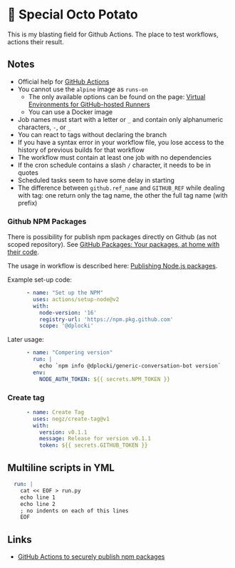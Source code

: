 # 🥔 Special Octo Potato

This is my blasting field for Github Actions. The place to test workflows, actions their result.

## Notes

* Official help for [GitHub Actions](https://help.github.com/en/actions)
* You cannot use the `alpine` image as `runs-on`
  * The only available options can be found on the page: [Virtual Environments for GitHub-hosted Runners](https://help.github.com/en/actions/reference/virtual-environments-for-github-hosted-runners)
  * You can use a Docker image
* Job names must start with a letter or `_` and contain only alphanumeric characters, `-`, or `_`
* You can react to tags without declaring the branch
* If you have a syntax error in your workflow file, you lose access to the history of previous builds for that workflow
* The workflow must contain at least one job with no dependencies
* If the cron schedule contains a slash `/` character, it needs to be in quotes
* Scheduled tasks seem to have some delay in starting
* The difference between `github.ref_name` and `GITHUB_REF` while dealing with tag: one return only the tag name, the other the full tag name (with prefix)

### Github NPM Packages

There is possibility for publish npm packages directly on Github (as not scoped repository). See [GitHub Packages: Your packages, at home with their code](https://npm.pkg.github.com).

The usage in workflow is described here: [Publishing Node.js packages](https://docs.github.com/en/actions/guides/publishing-nodejs-packages).

Example set-up code:

```yml
      - name: "Set up the NPM"
        uses: actions/setup-node@v2
        with:
          node-version: '16'
          registry-url: 'https://npm.pkg.github.com'
          scope: '@dplocki'
```

Later usage:

```yml
      - name: "Compering version"
        run: |
          echo `npm info @dplocki/generic-conversation-bot version`
        env:
          NODE_AUTH_TOKEN: ${{ secrets.NPM_TOKEN }}
```

### Create tag

```yml
      - name: Create Tag
        uses: negz/create-tag@v1
        with:
          version: v0.1.1
          message: Release for version v0.1.1
          token: ${{ secrets.GITHUB_TOKEN }}
```

## Multiline scripts in YML

```yml
  run: |
    cat << EOF > run.py
    echo line 1
    echo line 2
    ; no indents on each of this lines
    EOF
```

## Links

* [GitHub Actions to securely publish npm packages](https://snyk.io/blog/github-actions-to-securely-publish-npm-packages/)
